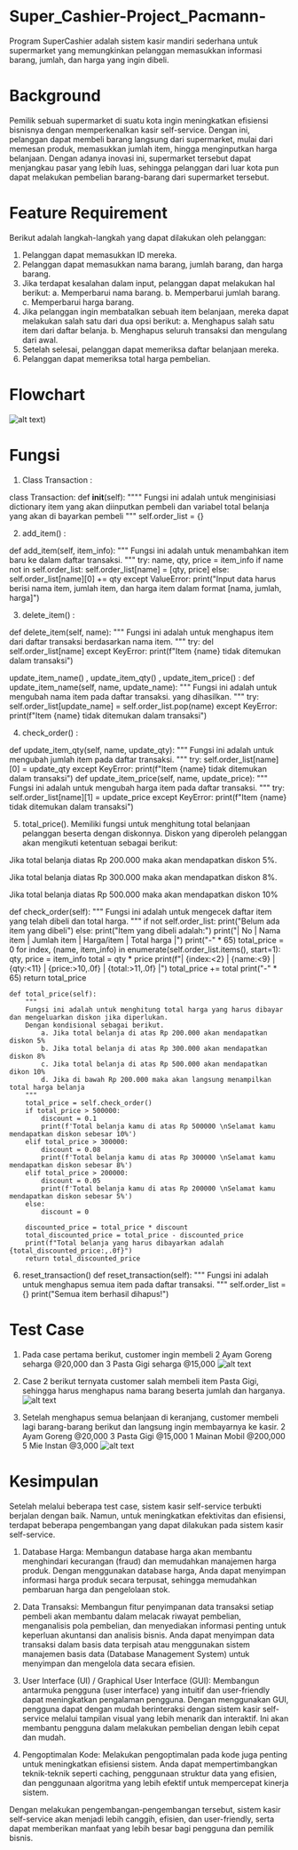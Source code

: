 # Super_Cashier-Project_Pacmann-

Program SuperCashier adalah sistem kasir mandiri sederhana untuk supermarket yang memungkinkan pelanggan memasukkan informasi barang, jumlah, dan harga yang ingin dibeli.

# Background
Pemilik sebuah supermarket di suatu kota ingin meningkatkan efisiensi bisnisnya dengan memperkenalkan kasir self-service. Dengan ini, pelanggan dapat membeli barang langsung dari supermarket, mulai dari memesan produk, memasukkan jumlah item, hingga menginputkan harga belanjaan. Dengan adanya inovasi ini, supermarket tersebut dapat menjangkau pasar yang lebih luas, sehingga pelanggan dari luar kota pun dapat melakukan pembelian barang-barang dari supermarket tersebut.

# Feature Requirement
Berikut adalah langkah-langkah yang dapat dilakukan oleh pelanggan:

1. Pelanggan dapat memasukkan ID mereka.
2. Pelanggan dapat memasukkan nama barang, jumlah barang, dan harga barang.
3. Jika terdapat kesalahan dalam input, pelanggan dapat melakukan hal berikut:
   a. Memperbarui nama barang.
   b. Memperbarui jumlah barang.
   c. Memperbarui harga barang.
4. Jika pelanggan ingin membatalkan sebuah item belanjaan, mereka dapat melakukan salah satu dari dua opsi berikut:
   a. Menghapus salah satu item dari daftar belanja.
   b. Menghapus seluruh transaksi dan mengulang dari awal.
5. Setelah selesai, pelanggan dapat memeriksa daftar belanjaan mereka.
6. Pelanggan dapat memeriksa total harga pembelian.

# Flowchart
![alt text](https://github.com/robbyarihidayat/Super_Cashier-Project_Pacmann-/blob/main/Screenshot%202023-07-09%20at%202.50.29%20PM.png?raw=true))





# Fungsi
1. Class Transaction :

class Transaction:
    def __init__(self):
        """"
        Fungsi ini adalah untuk menginisiasi dictionary item yang akan diinputkan pembeli
        dan variabel total belanja yang akan di bayarkan pembeli
        """
        self.order_list = {}
      

2. add_item() :

def add_item(self, item_info):
        """
        Fungsi ini adalah untuk menambahkan item baru ke dalam daftar transaksi.
        """
        try:
            name, qty, price = item_info
            if name not in self.order_list:
                self.order_list[name] = [qty, price]
            else:
                self.order_list[name][0] += qty
        except ValueError:
            print("Input data harus berisi nama item, jumlah item, dan harga item dalam format [nama, jumlah, harga]")

3. delete_item() :
 
  def delete_item(self, name):
        """
        Fungsi ini adalah untuk menghapus item dari daftar transaksi berdasarkan nama item.
        """
        try:
            del self.order_list[name]
        except KeyError:
            print(f"Item {name} tidak ditemukan dalam transaksi")

update_item_name() , update_item_qty() , update_item_price() :
def update_item_name(self, name, update_name):
        """
        Fungsi ini adalah untuk mengubah nama item pada daftar transaksi.
        yang dihasilkan.
        """
        try:
            self.order_list[update_name] = self.order_list.pop(name)
        except KeyError:
            print(f"Item {name} tidak ditemukan dalam transaksi")

4. check_order() :

def update_item_qty(self, name, update_qty):
        """
        Fungsi ini adalah untuk mengubah jumlah item pada daftar transaksi.
        """
        try:
            self.order_list[name][0] = update_qty
        except KeyError:
            print(f"Item {name} tidak ditemukan dalam transaksi")
    def update_item_price(self, name, update_price):
        """
        Fungsi ini adalah untuk mengubah harga item pada daftar transaksi.
        """
        try:
            self.order_list[name][1] = update_price
        except KeyError:
            print(f"Item {name} tidak ditemukan dalam transaksi")



5. total_price(). Memiliki fungsi untuk menghitung total belanjaan pelanggan beserta dengan diskonnya. Diskon yang diperoleh pelanggan akan mengikuti ketentuan sebagai berikut:

Jika total belanja diatas Rp 200.000 maka akan mendapatkan diskon 5%.

Jika total belanja diatas Rp 300.000 maka akan mendapatkan diskon 8%.

Jika total belanja diatas Rp 500.000 maka akan mendapatkan diskon 10% 
  
   def check_order(self):
        """
        Fungsi ini adalah untuk mengecek daftar item yang telah dibeli dan total harga.
        """
        if not self.order_list:
            print("Belum ada item yang dibeli")
        else:
            print("Item yang dibeli adalah:")
            print("| No | Nama item | Jumlah item | Harga/item | Total harga |")
            print("-" * 65)
            total_price = 0
            for index, (name, item_info) in enumerate(self.order_list.items(), start=1):
                qty, price = item_info
                total = qty * price
                print(f"| {index:<2} | {name:<9} | {qty:<11} | {price:>10,.0f} | {total:>11,.0f} |")
                total_price += total
            print("-" * 65)
            return total_price

    def total_price(self):
        """
        Fungsi ini adalah untuk menghitung total harga yang harus dibayar dan mengeluarkan diskon jika diperlukan.
        Dengan kondisional sebagai berikut. 
            a. Jika total belanja di atas Rp 200.000 akan mendapatkan diskon 5%
            b. Jika total belanja di atas Rp 300.000 akan mendapatkan diskon 8%
            c. Jika total belanja di atas Rp 500.000 akan mendapatkan dikon 10%
            d. Jika di bawah Rp 200.000 maka akan langsung menampilkan total harga belanja
        """
        total_price = self.check_order()
        if total_price > 500000:
            discount = 0.1
            print(f'Total belanja kamu di atas Rp 500000 \nSelamat kamu mendapatkan diskon sebesar 10%')
        elif total_price > 300000:
            discount = 0.08
            print(f'Total belanja kamu di atas Rp 300000 \nSelamat kamu mendapatkan diskon sebesar 8%')
        elif total_price > 200000:
            discount = 0.05
            print(f'Total belanja kamu di atas Rp 200000 \nSelamat kamu mendapatkan diskon sebesar 5%')
        else:
            discount = 0

        discounted_price = total_price * discount
        total_discounted_price = total_price - discounted_price
        print(f"Total belanja yang harus dibayarkan adalah {total_discounted_price:,.0f}")
        return total_discounted_price


6. reset_transaction()
   def reset_transaction(self):
        """
        Fungsi ini adalah untuk menghapus semua item pada daftar transaksi.
        """
        self.order_list = {}
        print("Semua item berhasil dihapus!")

# Test Case
 1) Pada case pertama berikut, customer ingin membeli 2 Ayam Goreng seharga @20,000 dan 3 Pasta Gigi seharga @15,000
![alt text](https://github.com/robbyarihidayat/Super_Cashier-Project_Pacmann-/blob/main/Screenshot%202023-07-09%20at%203.34.06%20PM.png?raw=true)



2) Case 2 berikut ternyata customer salah membeli item Pasta Gigi, sehingga harus menghapus nama barang beserta jumlah dan harganya.
![alt text](https://github.com/robbyarihidayat/Super_Cashier-Project_Pacmann-/blob/main/Screenshot%202023-07-09%20at%203.37.35%20PM.png?raw=true)



3) Setelah menghapus semua belanjaan di keranjang, customer membeli lagi barang-barang berikut dan langsung ingin membayarnya ke kasir.
2 Ayam Goreng @20,000
3 Pasta Gigi @15,000
1 Mainan Mobil @200,000
5 Mie Instan @3,000
![alt text](https://github.com/robbyarihidayat/Super_Cashier-Project_Pacmann-/blob/main/Screenshot%202023-07-09%20at%203.38.46%20PM.png?raw=true)



# Kesimpulan 
Setelah melalui beberapa test case, sistem kasir self-service terbukti berjalan dengan baik. Namun, untuk meningkatkan efektivitas dan efisiensi, terdapat beberapa pengembangan yang dapat dilakukan pada sistem kasir self-service.

1. Database Harga: Membangun database harga akan membantu menghindari kecurangan (fraud) dan memudahkan manajemen harga produk. Dengan menggunakan database harga, Anda dapat menyimpan informasi harga produk secara terpusat, sehingga memudahkan pembaruan harga dan pengelolaan stok.

2. Data Transaksi: Membangun fitur penyimpanan data transaksi setiap pembeli akan membantu dalam melacak riwayat pembelian, menganalisis pola pembelian, dan menyediakan informasi penting untuk keperluan akuntansi dan analisis bisnis. Anda dapat menyimpan data transaksi dalam basis data terpisah atau menggunakan sistem manajemen basis data (Database Management System) untuk menyimpan dan mengelola data secara efisien.

3. User Interface (UI) / Graphical User Interface (GUI): Membangun antarmuka pengguna (user interface) yang intuitif dan user-friendly dapat meningkatkan pengalaman pengguna. Dengan menggunakan GUI, pengguna dapat dengan mudah berinteraksi dengan sistem kasir self-service melalui tampilan visual yang lebih menarik dan interaktif. Ini akan membantu pengguna dalam melakukan pembelian dengan lebih cepat dan mudah.

4. Pengoptimalan Kode: Melakukan pengoptimalan pada kode juga penting untuk meningkatkan efisiensi sistem. Anda dapat mempertimbangkan teknik-teknik seperti caching, penggunaan struktur data yang efisien, dan penggunaan algoritma yang lebih efektif untuk mempercepat kinerja sistem.

Dengan melakukan pengembangan-pengembangan tersebut, sistem kasir self-service akan menjadi lebih canggih, efisien, dan user-friendly, serta dapat memberikan manfaat yang lebih besar bagi pengguna dan pemilik bisnis.


































